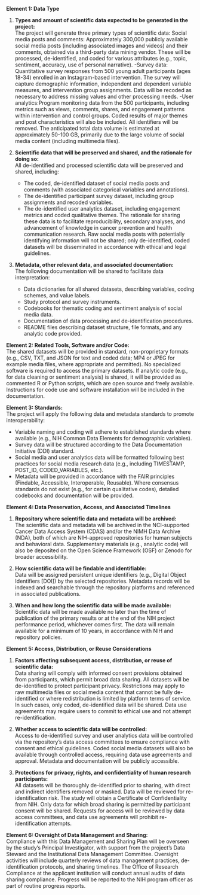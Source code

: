 **Element 1: Data Type**

1. **Types and amount of scientific data expected to be generated in the project:**  
   The project will generate three primary types of scientific data:
   Social media posts and comments: Approximately 300,000 publicly available social media posts (including associated images and videos) and their comments, obtained via a third-party data mining vendor. These will be processed, de-identified, and coded for various attributes (e.g., topic, sentiment, accuracy, use of personal narrative).
   -Survey data: Quantitative survey responses from 500 young adult participants (ages 18-34) enrolled in an Instagram-based intervention. The survey will capture demographic information, independent and dependent variable measures, and intervention group assignments. Data will be recoded as necessary to address missing values and other processing needs.
   -User analytics:Program monitoring data from the 500 participants, including metrics such as views, comments, shares, and engagement patterns within intervention and control groups. Coded results of major themes and post characteristics will also be included. All identifiers will be removed.
   The anticipated total data volume is estimated at approximately 50-100 GB, primarily due to the large volume of social media content (including multimedia files).

2. **Scientific data that will be preserved and shared, and the rationale for doing so:**  
   All de-identified and processed scientific data will be preserved and shared, including:

   - The coded, de-identified dataset of social media posts and comments (with associated categorical variables and annotations).
   - The de-identified participant survey dataset, including group assignments and recoded variables.
   - The de-identified user analytics dataset, including engagement metrics and coded qualitative themes.
     The rationale for sharing these data is to facilitate reproducibility, secondary analyses, and advancement of knowledge in cancer prevention and health communication research. Raw social media posts with potentially identifying information will not be shared; only de-identified, coded datasets will be disseminated in accordance with ethical and legal guidelines.

3. **Metadata, other relevant data, and associated documentation:**  
   The following documentation will be shared to facilitate data interpretation:
   - Data dictionaries for all shared datasets, describing variables, coding schemes, and value labels.
   - Study protocol and survey instruments.
   - Codebooks for thematic coding and sentiment analysis of social media data.
   - Documentation of data processing and de-identification procedures.
   - README files describing dataset structure, file formats, and any analytic code provided.

**Element 2: Related Tools, Software and/or Code:**  
The shared datasets will be provided in standard, non-proprietary formats (e.g., CSV, TXT, and JSON for text and coded data; MP4 or JPEG for example media files, where appropriate and permitted). No specialized software is required to access the primary datasets.
If analytic code (e.g., for data cleaning or sentiment analysis) is shared, it will be provided as commented R or Python scripts, which are open source and freely available. Instructions for code use and software installation will be included in the documentation.

**Element 3: Standards:**  
The project will apply the following data and metadata standards to promote interoperability:

- Variable naming and coding will adhere to established standards where available (e.g., NIH Common Data Elements for demographic variables).
- Survey data will be structured according to the Data Documentation Initiative (DDI) standard.
- Social media and user analytics data will be formatted following best practices for social media research data (e.g., including TIMESTAMP, POST_ID, CODED_VARIABLES, etc.).
- Metadata will be provided in accordance with the FAIR principles (Findable, Accessible, Interoperable, Reusable).
  Where consensus standards do not exist (e.g., for certain qualitative codes), detailed codebooks and documentation will be provided.

**Element 4: Data Preservation, Access, and Associated Timelines**

1. **Repository where scientific data and metadata will be archived:**  
   The scientific data and metadata will be archived in the NCI-supported Cancer Data Access System (CDAS) and/or the NIMH Data Archive (NDA), both of which are NIH-approved repositories for human subjects and behavioral data. Supplementary materials (e.g., analytic code) will also be deposited on the Open Science Framework (OSF) or Zenodo for broader accessibility.

2. **How scientific data will be findable and identifiable:**  
   Data will be assigned persistent unique identifiers (e.g., Digital Object Identifiers [DOI]) by the selected repositories. Metadata records will be indexed and searchable through the repository platforms and referenced in associated publications.

3. **When and how long the scientific data will be made available:**  
   Scientific data will be made available no later than the time of publication of the primary results or at the end of the NIH project performance period, whichever comes first. The data will remain available for a minimum of 10 years, in accordance with NIH and repository policies.

**Element 5: Access, Distribution, or Reuse Considerations**

1. **Factors affecting subsequent access, distribution, or reuse of scientific data:**  
   Data sharing will comply with informed consent provisions obtained from participants, which permit broad data sharing. All datasets will be de-identified to protect participant privacy. Restrictions may apply to raw multimedia files or social media content that cannot be fully de-identified or where redistribution is limited by platform terms of service. In such cases, only coded, de-identified data will be shared. Data use agreements may require users to commit to ethical use and not attempt re-identification.

2. **Whether access to scientific data will be controlled:**  
   Access to de-identified survey and user analytics data will be controlled via the repository’s data access committees to ensure compliance with consent and ethical guidelines. Coded social media datasets will also be available through controlled access, requiring data use agreements and approval. Metadata and documentation will be publicly accessible.

3. **Protections for privacy, rights, and confidentiality of human research participants:**  
   All datasets will be thoroughly de-identified prior to sharing, with direct and indirect identifiers removed or masked. Data will be reviewed for re-identification risk. The study will obtain a Certificate of Confidentiality from NIH. Only data for which broad sharing is permitted by participant consent will be shared. Requests for access will be reviewed by data access committees, and data use agreements will prohibit re-identification attempts.

**Element 6: Oversight of Data Management and Sharing:**  
Compliance with this Data Management and Sharing Plan will be overseen by the study’s Principal Investigator, with support from the project’s Data Steward and the Institutional Data Management Committee. Oversight activities will include quarterly reviews of data management practices, de-identification protocols, and sharing timelines. The Office of Research Compliance at the applicant institution will conduct annual audits of data sharing compliance. Progress will be reported to the NIH program officer as part of routine progress reports.
